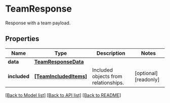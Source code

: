 # TeamResponse

Response with a team payload.
## Properties
Name | Type | Description | Notes
------------ | ------------- | ------------- | -------------
**data** | [**TeamResponseData**](TeamResponseData.md) |  | 
**included** | [**[TeamIncludedItems]**](TeamIncludedItems.md) | Included objects from relationships. | [optional] [readonly] 

[[Back to Model list]](README.md#documentation-for-models) [[Back to API list]](README.md#documentation-for-api-endpoints) [[Back to README]](README.md)


